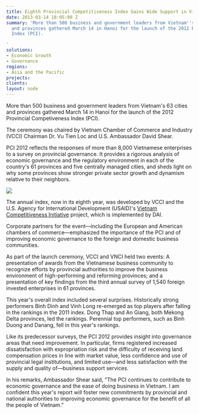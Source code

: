 ```yaml
---
title: Eighth Provincial Competitiveness Index Gains Wide Support in Vietnam
date: 2013-03-14 18:05:00 Z
summary: 'More than 500 business and government leaders from Vietnam''s 63 cities
  and provinces gathered March 14 in Hanoi for the launch of the 2012 Provincial Competiveness
  Index (PCI).

'
solutions:
- Economic Growth
- Governance
regions:
- Asia and the Pacific
projects: 
clients: 
layout: node
---
```


More than 500 business and government leaders from Vietnam's 63 cities and provinces gathered March 14 in Hanoi for the launch of the 2012 Provincial Competiveness Index (PCI).

The ceremony was chaired by Vietnam Chamber of Commerce and Industry (VCCI) Chairman Dr. Vu Tien Loc and U.S. Ambassador David Shear.

PCI 2012 reflects the responses of more than 8,000 Vietnamese enterprises to a survey on provincial governance. It provides a rigorous analysis of economic governance and the regulatory environment in each of the country's 61 provinces and five centrally managed cities, and sheds light on why some provinces show stronger private sector growth and dynamism relative to their neighbors.

![][1]

The annual index, now in its eighth year, was developed by VCCI and the U.S. Agency for International Development (USAID)'s [Vietnam Competitiveness Initiative][2] project, which is implemented by DAI.

Corporate partners for the event—including the European and American chambers of commerce—emphasized the importance of the PCI and of improving economic governance to the foreign and domestic business communities.

As part of the launch ceremony, VCCI and VNCI held two events: A presentation of awards from the Vietnamese business community to recognize efforts by provincial authorities to improve the business environment of high-performing and reforming  provinces; and a presentation of key findings from the third annual survey of 1,540 foreign invested enterprises in 61 provinces.

This year's overall index included several surprises. Historically strong performers Binh Dinh and Vinh Long re-emerged as top players after falling in the rankings in the 2011 index. Dong Thap and An Giang, both Mekong Delta provinces, led the rankings. Perennial top performers, such as Binh Duong and Danang, fell in this year's rankings.

Like its predecessor surveys, the PCI 2012 provides insight into governance areas that need improvement. In particular, firms registered increased dissatisfaction with expropriation risk and the difficulty of receiving land compensation prices in line with market value, less confidence and use of provincial legal institutions, and limited use—and less satisfaction with the supply and quality of—business support services.

In his remarks, Ambassador Shear said, "The PCI continues to contribute to economic governance and the ease of doing business in Vietnam. I am confident this year's report will foster new commitments by provincial and national authorities to improving economic governance for the benefit of all the people of Vietnam."

[1]: https://assetify-dai.com/news/PCI-Launch.jpg
[2]: /our-work/projects/vietnam-competitiveness-initiative-vnci
